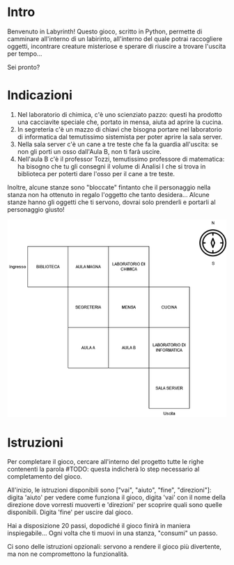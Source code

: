 # Intro

Benvenuto in Labyrinth!
Questo gioco, scritto in Python, permette di camminare all'interno di un labirinto, all'interno del quale potrai
raccogliere oggetti, incontrare creature misteriose e sperare di riuscire a trovare l'uscita per tempo...

Sei pronto?

# Indicazioni
1. Nel laboratorio di chimica, c'è uno scienziato pazzo: questi ha prodotto una cacciavite speciale che, portato in mensa, aiuta ad aprire la cucina.
2. In segreteria c'è un mazzo di chiavi che bisogna portare nel laboratorio di informatica dal temutissimo sistemista per poter aprire la sala server.
3. Nella sala server c'è un cane a tre teste che fa la guardia all'uscita: se non gli porti un osso dall'Aula B, non ti farà uscire.
4. Nell'aula B c'è il professor Tozzi, temutissimo professore di matematica: ha bisogno che tu gli consegni il volume di Analisi I che si trova in biblioteca per poterti dare l'osso per il cane a tre teste.

Inoltre, alcune stanze sono "bloccate" fintanto che il personaggio nella stanza non ha ottenuto in regalo l'oggetto che tanto desidera...
Alcune stanze hanno gli oggetti che ti servono, dovrai solo prenderli e portarli al personaggio giusto!

![Labirinto](./labirinto.png)

# Istruzioni

Per completare il gioco, cercare all'interno del progetto tutte le righe contenenti la parola #TODO: questa indicherà lo step
necessario al completamento del gioco. 

All'inizio, le istruzioni disponibili sono ["vai", "aiuto", "fine", "direzioni"]: digita 'aiuto' per vedere
come funziona il gioco, digita 'vai' con il nome della direzione dove vorresti muoverti e 'direzioni' per scoprire quali
sono quelle disponibili. Digita 'fine' per uscire dal gioco.

Hai a disposizione 20 passi, dopodiché il gioco finirà in maniera inspiegabile... Ogni volta che ti muovi in una stanza, "consumi"
un passo. 

Ci sono delle istruzioni opzionali: servono a rendere il gioco più divertente, ma non ne compromettono la funzionalità.


